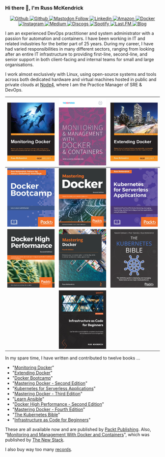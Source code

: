 ### Hi there 👋, I'm Russ McKendrick

<p align="center">
    <a href="https://github.com/russmckendrick">
        <img src="https://img.shields.io/badge/-Github-000?style=flat&amp;logo=Github&amp;logoColor=white" alt="Github">
    </a> 
    <a href="https://twitter.com/russmckendrick/">
        <img src="https://img.shields.io/badge/-Twitter-1da1f2?style=flat&amp;logo=Twitter&amp;logoColor=white" alt="Github">
    </a> 
    <a rel="me" href="https://social.mckendrick.io/@russ">
        <img alt="Mastodon Follow" src="https://img.shields.io/mastodon/follow/109285992453842904?domain=https%3A%2F%2Fsocial.mckendrick.io">
    </a>
    <a href="https://www.linkedin.com/in/russmckendrick/">
        <img src="https://img.shields.io/badge/-LinkedIn-0077b5?style=flat&amp;logo=Linkedin&amp;logoColor=white" alt="Linkedin">
    </a> 
    <a href="https://www.amazon.com/author/russmckendrick">
        <img src="https://img.shields.io/badge/-Amazon-ff9900?style=flat&amp;logo=Amazon&amp;logoColor=white" alt="Amazon">
    </a> 
    <a href="https://hub.docker.com/u/russmckendrick/">
        <img src="https://img.shields.io/badge/-Docker-0db7ed?style=flat&amp;labelColor=0db7ed&amp;logo=docker&amp;logoColor=white" alt="Docker">
    </a> 
    <a href="https://www.instagram.com/russmckendrick/">
        <img src="https://img.shields.io/badge/-Instagram-e1306c?style=flat&amp;labelColor=e1306c&amp;logo=Instagram&amp;logoColor=white" alt="Instagram">
    </a> 
    <a href="https://russmckendrick.medium.com/">
        <img src="https://img.shields.io/badge/-Medium-00ab6c?style=flat&amp;labelColor=00ab6c&amp;logo=Medium&amp;logoColor=white" alt="Medium">
    </a> 
    <a href="https://www.discogs.com/user/russmck/collection?header=1">
        <img src="https://img.shields.io/badge/-Discogs-333333?style=flat&amp;labelColor=333333&amp;logo=Discogs&amp;logoColor=white" alt="Discogs">
    </a> 
    <a href="https://open.spotify.com/user/russmckendrick">
        <img src="https://img.shields.io/badge/-Spotify-1db954?style=flat&amp;labelColor=1db954&amp;logo=Spotify&amp;logoColor=white" alt="Spotify">
    </a>
    <a href="https://www.last.fm/user/RussMckendrick">
        <img src="https://img.shields.io/badge/-Last.FM-D51007?style=flat&amp;labelColor=D51007&amp;logo=Last.FM&amp;logoColor=white" alt="Last.FM">
    </a>
    <a href="https://www.russ.foo/">
        <img src="https://img.shields.io/badge/-Blog-738A94?style=flat&amp;labelColor=738A94&amp;logo=Ghost&amp;logoColor=white" alt="Blog">
    </a>
</p>

I am an experienced DevOps practitioner and system administrator with a passion for automation and containers. I have been working in IT and related industries for the better part of 25 years. During my career, I have had varied responsibilities in many different sectors, ranging from looking after an entire IT infrastructure to providing first-line, second-line, and senior support in both client-facing and internal teams for small and large organisations.

I work almost exclusively with Linux, using open-source systems and tools across both dedicated hardware and virtual machines hosted in public and private clouds at [Node4](https://www.node4.co.uk/), where I am the Practice Manager of SRE & DevOps.

| <a href="https://www.packtpub.com/virtualization-and-cloud/monitoring-docker/"><img src='https://raw.githubusercontent.com/russmckendrick/russmckendrick/master/img/02.jpg' align='centre' width='600'></a> | <a href="https://thenewstack.io/ebooks/docker-and-containers/monitoring-management-docker-containers/"><img src='https://raw.githubusercontent.com/russmckendrick/russmckendrick/master/img/01.png' align='centre' width='600'></a> | <a href="https://www.packtpub.com/networking-and-servers/extending-docker/"><img src='https://raw.githubusercontent.com/russmckendrick/russmckendrick/master/img/03.jpg' align='centre' width='600'></a>|
|:-------------------------:|:-------------------------:|:-------------------------:|
|<a href="https://www.packtpub.com/virtualization-and-cloud/docker-bootcamp/"><img src='https://raw.githubusercontent.com/russmckendrick/russmckendrick/master/img/04.jpg' align='centre' width='600'></a> |<a href="https://www.packtpub.com/virtualization-and-cloud/mastering-docker-second-edition"><img src='https://raw.githubusercontent.com/russmckendrick/russmckendrick/master/img/05.jpg' align='centre' width='600'></a>|<a href="https://www.packtpub.com/networking-and-servers/kubernetes-serverless-applications/"><img src='https://raw.githubusercontent.com/russmckendrick/russmckendrick/master/img/06.jpg' align='centre' width='600'></a> |<a href="https://www.packtpub.com/virtualization-and-cloud/learn-ansible/"><img src='https://raw.githubusercontent.com/russmckendrick/russmckendrick/master/img/07.png' align='centre' width='600'></a>| <a href="https://www.packtpub.com/virtualization-and-cloud/mastering-docker-third-edition/"><img src='https://raw.githubusercontent.com/russmckendrick/russmckendrick/master/img/08.jpg' align='centre' width='600'></a>|
|<a href="https://www.packtpub.com/networking-and-servers/docker-high-performance-second-edition/"><img src='https://raw.githubusercontent.com/russmckendrick/russmckendrick/master/img/09.png' align='centre' width='600'></a>|<a href="https://www.packtpub.com/gb/cloud-networking/mastering-docker-fourth-edition/"><img src='https://raw.githubusercontent.com/russmckendrick/russmckendrick/master/img/10.jpg' align='centre' width='600'></a>|<a href="https://www.packtpub.com/product/the-kubernetes-bible/"><img src='https://raw.githubusercontent.com/russmckendrick/russmckendrick/master/img/11.png' align='centre' width='600'></a>
| |<a href="https://www.packtpub.com/product/infrastructure-as-code-for-beginners/9781837631636"><img src='https://raw.githubusercontent.com/russmckendrick/russmckendrick/master/img/12.jpg' align='centre' width='600'></a>| |

In my spare time, I have written and contributed to twelve books ... 

- "[Monitoring Docker](https://www.packtpub.com/virtualization-and-cloud/monitoring-docker)"
- "[Extending Docker](https://www.packtpub.com/networking-and-servers/extending-docker)"
- "[Docker Bootcamp](https://www.packtpub.com/virtualization-and-cloud/docker-bootcamp)"
- "[Mastering Docker - Second Edition](https://www.packtpub.com/virtualization-and-cloud/mastering-docker-second-edition)"
- "[Kubernetes for Serverless Applications](https://www.packtpub.com/networking-and-servers/kubernetes-serverless-applications)"
- "[Mastering Docker - Third Edition](https://www.packtpub.com/virtualization-and-cloud/mastering-docker-third-edition)"
- "[Learn Ansible](https://www.packtpub.com/virtualization-and-cloud/learn-ansible)"
- "[Docker High Performance - Second Edition](https://www.packtpub.com/networking-and-servers/docker-high-performance-second-edition)"
- "[Mastering Docker - Fourth Edition](https://www.packtpub.com/gb/cloud-networking/mastering-docker-fourth-edition)"
- "[The Kubernetes Bible](https://www.packtpub.com/product/the-kubernetes-bible/)"
- "[Infrastructure as Code for Beginners](https://www.packtpub.com/product/infrastructure-as-code-for-beginners/9781837631636)"

These are all available now and are published by [Packt Publishing](https://www.packtpub.com/). Also, "[Monitoring and Management With Docker and Containers](https://thenewstack.io/identifying-collecting-container-data/)", which was published by [The New Stack](https://thenewstack.io/).

I also buy way too many [records](https://www.mckendrick.rocks/).
